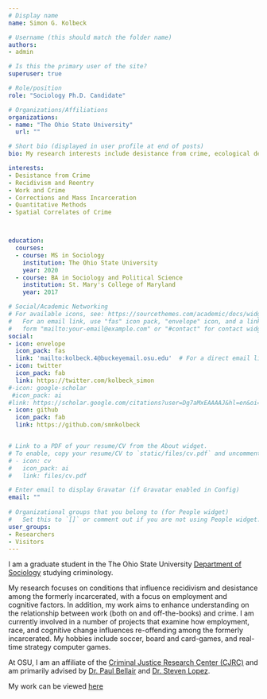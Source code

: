 ```yaml
---
# Display name
name: Simon G. Kolbeck

# Username (this should match the folder name)
authors:
- admin

# Is this the primary user of the site?
superuser: true

# Role/position
role: "Sociology Ph.D. Candidate"

# Organizations/Affiliations
organizations:
- name: "The Ohio State University"
  url: ""

# Short bio (displayed in user profile at end of posts)
bio: My research interests include desistance from crime, ecological determinants of violence, policing, and criminology in general.

interests:
- Desistance from Crime
- Recidivism and Reentry
- Work and Crime
- Corrections and Mass Incarceration
- Quantitative Methods
- Spatial Correlates of Crime



education:
  courses:
  - course: MS in Sociology
    institution: The Ohio State University
    year: 2020
  - course: BA in Sociology and Political Science
    institution: St. Mary's College of Maryland
    year: 2017

# Social/Academic Networking
# For available icons, see: https://sourcethemes.com/academic/docs/widgets/#icons
#   For an email link, use "fas" icon pack, "envelope" icon, and a link in the
#   form "mailto:your-email@example.com" or "#contact" for contact widget.
social:
- icon: envelope
  icon_pack: fas
  link: 'mailto:kolbeck.4@buckeyemail.osu.edu'  # For a direct email link, use "mailto:kolbeck.4@buckeyemail.osu.edu".
- icon: twitter
  icon_pack: fab
  link: https://twitter.com/kolbeck_simon
#-icon: google-scholar
 #icon_pack: ai
#link: https://scholar.google.com/citations?user=Dg7aMxEAAAAJ&hl=en&oi=sra
- icon: github
  icon_pack: fab
  link: https://github.com/smnkolbeck


# Link to a PDF of your resume/CV from the About widget.
# To enable, copy your resume/CV to `static/files/cv.pdf` and uncomment the lines below.  
# - icon: cv
#   icon_pack: ai
#   link: files/cv.pdf

# Enter email to display Gravatar (if Gravatar enabled in Config)
email: ""
  
# Organizational groups that you belong to (for People widget)
#   Set this to `[]` or comment out if you are not using People widget.  
user_groups:
- Researchers
- Visitors
---
```

I am a graduate student in the The Ohio State University [Department of Sociology](https://sociology.osu.edu/) studying criminology.  

My research focuses on conditions that influence recidivism and desistance among the formerly incarcerated, with a focus on employment and cognitive factors. In addition, my work aims to enhance understanding on the relationship between work (both on and off-the-books) and crime.
I am currently involved in a number of projects that examine how employment, race, and cognitive change influences re-offending among the formerly incarcerated. 
My hobbies include soccer, board and card-games, and real-time strategy computer games.  

At OSU, I am an affiliate of the [Criminal Justice Research Center (CJRC)](https://cjrc.osu.edu/) and am primarily advised by [Dr. Paul Bellair](https://sociology.osu.edu/people/bellair.1) and [Dr. Steven Lopez](https://sociology.osu.edu/people/lopez.137).

My work can be viewed [here](https://scholar.google.com/citations?hl=en&view_op=list_works&gmla=AJsN-F4LPHfc_Dw6Bzau8XkyS9656DswH6lLQb3Y8Zcv-aG0xjHKKx55B1aLnoWkYinP44UrcQlw5IBh6J7DniifAqfieiuDlQ&user=Dg7aMxEAAAAJ)



